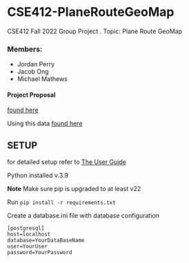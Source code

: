# CSE412-PlaneRouteGeoMap

CSE412 Fall 2022 Group Project . Topic: Plane Route GeoMap

### Members:

- Jordan Perry
- Jacob Ong
- Michael Mathews

#### Project Proposal

[found here](https://docs.google.com/document/d/1azNNiM4GQgmccUTgfHC-2jUDmXY_0eglmvOQtKIYELk/edit?usp=sharing)

Using this data [found here](https://openflights.org/data.html)

## SETUP

for detailed setup refer to [The User Guide]()

Python installed v.3.9

**Note** Make sure pip is upgraded to at least v22

Run `pip install -r requirements.txt`

Create a database.ini file with database configuration

```
[postgresql]
host=localhost
database=YourDataBaseName
user=YourUser
password=YourPassword
```
